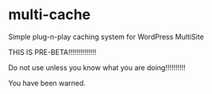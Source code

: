 multi-cache
===========

Simple plug-n-play caching system for WordPress MultiSite

THIS IS PRE-BETA!!!!!!!!!!!!!!

Do not use unless you know what you are doing!!!!!!!!!!

You have been warned.
